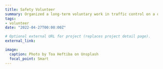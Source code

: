 ```yaml
---
title: Safety Volunteer
summary: Organized a long-term voluntary work in traffic control on a daily basis, as captain of Traffic Safety Volunteer Group in Security Department.
tags:
- volunteer
date: "2022-04-27T00:00:00Z"

# Optional external URL for project (replaces project detail page).
external_link:

image:
  caption: Photo by Toa Heftiba on Unsplash
  focal_point: Smart
---
```

